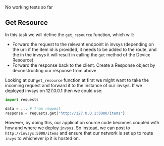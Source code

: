 No working tests so far

## Get Resource

In this task we will define the `get_resource` function, which will:
- Forward the request to the relevant endpoint in invsys (depending on the url: if the item id is provided,
it needs to be added to the route, and the in the invsys it will result in calling the `get` method of the Device Resource)
- Forward the response back to the client. Create a Response object by deconstructing our response from above


Looking at our `get_resource` function at first we might want to take the incoming request and forward it to the instance of our
invsys. If we deployed invsys on 127.0.0.1 then we could use:

```python
import requests

data = ... # from request
response = requests.get("http://127.0.0.1:5000/items")
```

However, by doing this, our application source code becomes coupled with how and where we deploy `invsys`.
So instead, we can post to `http://invsys:5000/items` and ensure that our network is set up to route `invys` to whichever ip it is hosted on.